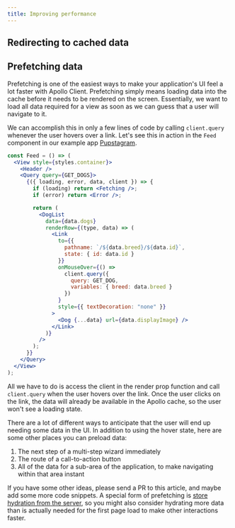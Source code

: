 ```yaml
---
title: Improving performance
---
```


<h2 id="cache-redirects">Redirecting to cached data</h2>

<h2 id="prefetching">Prefetching data</h2>

Prefetching is one of the easiest ways to make your application's UI feel a lot faster with Apollo Client. Prefetching simply means loading data into the cache before it needs to be rendered on the screen. Essentially, we want to load all data required for a view as soon as we can guess that a user will navigate to it.

We can accomplish this in only a few lines of code by calling `client.query` whenever the user hovers over a link. Let's see this in action in the `Feed` component in our example app [Pupstagram](https://codesandbox.io/s/r5qp83z0yq).

```jsx
const Feed = () => (
  <View style={styles.container}>
    <Header />
    <Query query={GET_DOGS}>
      {({ loading, error, data, client }) => {
        if (loading) return <Fetching />;
        if (error) return <Error />;

        return (
          <DogList
            data={data.dogs}
            renderRow={(type, data) => (
              <Link
                to={{
                  pathname: `/${data.breed}/${data.id}`,
                  state: { id: data.id }
                }}
                onMouseOver={() =>
                  client.query({
                    query: GET_DOG,
                    variables: { breed: data.breed }
                  })
                }
                style={{ textDecoration: "none" }}
              >
                <Dog {...data} url={data.displayImage} />
              </Link>
            )}
          />
        );
      }}
    </Query>
  </View>
);
```

All we have to do is access the client in the render prop function and call `client.query` when the user hovers over the link. Once the user clicks on the link, the data will already be available in the Apollo cache, so the user won't see a loading state.

There are a lot of different ways to anticipate that the user will end up needing some data in the UI. In addition to using the hover state, here are some other places you can preload data:

1. The next step of a multi-step wizard immediately
2. The route of a call-to-action button
3. All of the data for a sub-area of the application, to make navigating within that area instant

If you have some other ideas, please send a PR to this article, and maybe add some more code snippets. A special form of prefetching is [store hydration from the server](./server-side-rendering.html#store-rehydration), so you might also consider hydrating more data than is actually needed for the first page load to make other interactions faster.
